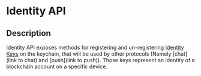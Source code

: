 # Identity API

## Description 

Identity API exposes methods for registering and un-registering [Identity Keys](identity-keys.md) on the keychain, that will be used by other protocols (Namely [chat](link to chat) and [push](link to push)). Those keys represent an identity of a blockchain account on a specific device.